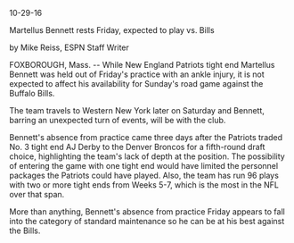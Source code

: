 10-29-16

Martellus Bennett rests Friday, expected to play vs. Bills

by Mike Reiss, ESPN Staff Writer

FOXBOROUGH, Mass. -- While New England Patriots tight end Martellus Bennett was held out of Friday's practice with an ankle injury, it is not expected to affect his availability for Sunday's road game against the Buffalo Bills.

The team travels to Western New York later on Saturday and Bennett, barring an unexpected turn of events, will be with the club.

Bennett's absence from practice came three days after the Patriots traded No. 3 tight end AJ Derby to the Denver Broncos for a fifth-round draft choice, highlighting the team's lack of depth at the position. The possibility of entering the game with one tight end would have limited the personnel packages the Patriots could have played. Also, the team has run 96 plays with two or more tight ends from Weeks 5-7, which is the most in the NFL over that span.

More than anything, Bennett's absence from practice Friday appears to fall into the category of standard maintenance so he can be at his best against the Bills.
